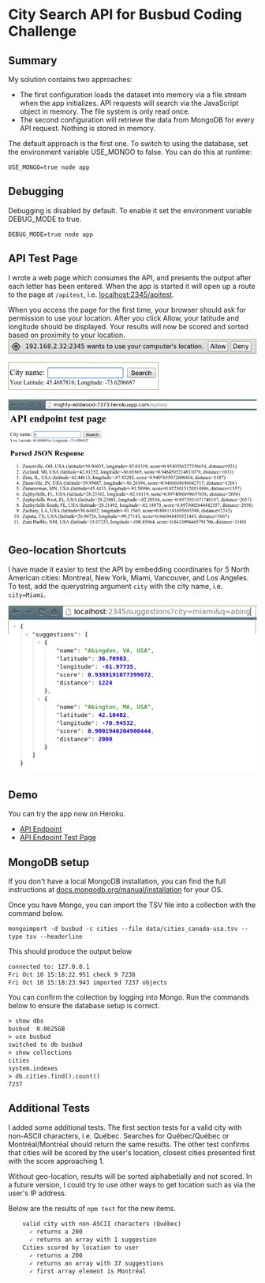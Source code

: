 # City Search API for Busbud Coding Challenge

## Summary
My solution contains two approaches:
- The first configuration loads the dataset into memory via a file stream when the app initializes. API requests will search via the JavaScript object in memory. The file system is only read once.
- The second configuration will retrieve the data from MongoDB for every API request. Nothing is stored in memory.

The default approach is the first one. To switch to using the database, set the environment variable USE_MONGO to false. You can do this at runtime:

```
USE_MONGO=true node app
```

## Debugging
Debugging is disabled by default. To enable it set the environment variable DEBUG_MODE to true.
```
DEBUG_MODE=true node app
```

## API Test Page
I wrote a web page which consumes the API, and presents the output after each letter has been entered. When the app is started it will open up a route to the page at `/apitest`, i.e. [localhost:2345/apitest](http://localhost:2345/apitest). 

When you access the page for the first time, your browser should ask for permission to use your location. After you click Allow, your latitude and longitude should be displayed. Your results will now be scored and sorted based on proximity to your location.
![Permission](/docs/images/geolocation_permission.png?raw=true "Permission")

![With Geo-location](/docs/images/with-latitude.png?raw=true "With Geo-location")

![Screenshot](/docs/images/API-Screenshot-Z.png?raw=true "Screenshot")

## Geo-location Shortcuts
I have made it easier to test the API by embedding coordinates for 5 North American cities: Montreal, New York, Miami, Vancouver, and Los Angeles. To test, add the querystring argument `city` with the city name, i.e. `city=Miami`.

![Miami-Abing](/docs/images/miami-abing.png?raw=true "Miami-Abing")

## Demo
You can try the app now on Heroku.
- [API Endpoint](http://mighty-wildwood-7373.herokuapp.com/suggestions?q=Montreal)
- [API Endpoint Test Page](http://mighty-wildwood-7373.herokuapp.com/apitest)

## MongoDB setup
If you don't have a local MongoDB installation, you can find the full instructions at [docs.mongodb.org/manual/installation](http://docs.mongodb.org/manual/installation) for your OS.

Once you have Mongo, you can import the TSV file into a collection with the command below.
``` 
mongoimport -d busbud -c cities --file data/cities_canada-usa.tsv --type tsv --headerline
```
This should produce the output below
```
connected to: 127.0.0.1
Fri Oct 10 15:18:22.951 check 9 7238
Fri Oct 10 15:18:23.943 imported 7237 objects
```

You can confirm the collection by logging into Mongo. Run the commands below to ensure the database setup is correct.
```
> show dbs
busbud	0.0625GB
> use busbud
switched to db busbud
> show collections
cities
system.indexes
> db.cities.find().count()
7237
```
## Additional Tests
I added some additional tests. The first section tests for a valid city with non-ASCII characters, i.e. Québec. Searches for Québec/Québec or Montréal/Montréal should return the same results. The other test confirms that cities will be scored by the user's location, closest cities presented first with the score approaching 1. 

Without geo-location, results will be sorted alphabetially and not scored. In a future version, I could try to use other ways to get location such as via the user's IP address.

Below are the results of `npm test` for the new items. 
```
    valid city with non-ASCII characters (Québec)
      ✓ returns a 200 
      ✓ returns an array with 1 suggestion 
    Cities scored by location to user
      ✓ returns a 200 
      ✓ returns an array with 37 suggestions 
      ✓ first array element is Montréal 
```